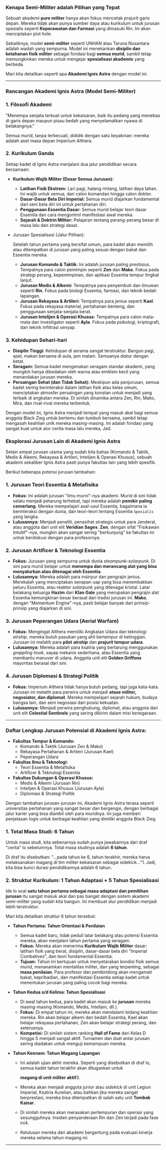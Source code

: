 ### **Kenapa Semi-Militer adalah Pilihan yang Tepat**

Sebuah akademi **pure militer** hanya akan fokus mencetak prajurit garis depan. Mereka tidak akan punya sumber daya atau kurikulum untuk jurusan spesialis seperti **Keperawatan dan Farmasi** yang dimasuki Rin. Ini akan menciptakan plot hole.

Sebaliknya, model **semi-militer** seperti UNHAN atau Taruna Nusantara adalah wadah yang sempurna. Model ini menekankan **disiplin dan ketahanan fisik militer** sebagai fondasi bagi **semua murid**, sambil tetap memungkinkan mereka untuk mengejar **spesialisasi akademis** yang berbeda.

Mari kita detailkan seperti apa **Akademi Ignis Astra** dengan model ini.

---

### **Rancangan Akademi Ignis Astra (Model Semi-Militer)**

### **1. Filosofi Akademi**

"Menempa senjata terkuat untuk kekaisaran, baik itu pedang yang menebas di garis depan maupun pisau bedah yang menyelamatkan nyawa di belakangnya."

Semua murid, tanpa terkecuali, dididik dengan satu keyakinan: mereka adalah aset masa depan Imperium Althera.

### **2. Kurikulum Ganda**

Setiap kadet di Ignis Astra menjalani dua jalur pendidikan secara bersamaan:

- **Kurikulum Wajib Militer (Dasar Semua Jurusan):**
    - **Latihan Fisik Ekstrem:** Lari pagi, halang rintang, latihan daya tahan. Ini wajib untuk semua, dari calon komandan hingga calon dokter.
    - **Dasar-Dasar Bela Diri Imperial:** Semua murid diajarkan fundamental dari seni bela diri ini untuk pertahanan diri.
    - **Penggunaan Essentia Dasar:** Semua murid belajar teori dasar Essentia dan cara mengontrol manifestasi awal mereka.
    - **Sejarah & Doktrin Militer:** Pelajaran tentang perang-perang besar di masa lalu dan strategi dasar.
- Jurusan Spesialisasi (Jalur Pilihan):
    
    Setelah tahun pertama yang bersifat umum, para kadet akan memilih atau ditempatkan di jurusan yang paling sesuai dengan bakat dan Essentia mereka.
    
    - **Jurusan Komando & Taktik:** Ini adalah jurusan paling prestisius. Tempatnya para calon pemimpin seperti **Zen** dan **Mako**. Fokus pada strategi perang, kepemimpinan, dan aplikasi Essentia tempur tingkat lanjut.
    - **Jurusan Medis & Alkemi:** Tempatnya para penyembuh dan ilmuwan seperti **Rin**. Fokus pada biologi Essentia, farmasi, dan teknik bedah lapangan.
    - **Jurusan Rekayasa & Artileri:** Tempatnya para jenius seperti **Kael**. Fokus pada rekayasa material, pertahanan benteng, dan penggunaan senjata-senjata berat.
    - **Jurusan Intelijen & Operasi Khusus:** Tempatnya para calon mata-mata dan investigator seperti **Ayla**. Fokus pada psikologi, kriptografi, dan teknik infiltrasi senyap.

### **3. Kehidupan Sehari-hari**

- **Disiplin Tinggi:** Kehidupan di asrama sangat terstruktur. Bangun pagi, apel, makan bersama di aula, jam malam. Semuanya diatur dengan ketat.
- **Seragam:** Semua kadet mengenakan seragam standar akademi, yang mungkin hanya dibedakan oleh warna atau emblem kecil yang menandakan jurusan mereka.
- **Persaingan Sehat (dan Tidak Sehat):** Meskipun ada penjurusan, semua kadet sering berinteraksi dalam latihan fisik atau kelas umum, menciptakan atmosfer persaingan yang konstan untuk menjadi yang terbaik di angkatan mereka. Di sinilah dinamika antara Zen, Rin, Mako, Mira, dan rival-rival mereka terbentuk.

Dengan model ini, Ignis Astra menjadi tempat yang masuk akal bagi semua anggota Black Zieg untuk bertemu dan tumbuh bersama, sambil tetap mengasah keahlian unik mereka masing-masing. Ini adalah fondasi yang sangat kuat untuk alur cerita masa lalu mereka, Jad.

### **Eksplorasi Jurusan Lain di Akademi Ignis Astra**

Selain empat jurusan utama yang sudah kita bahas (Komando & Taktik, Medis & Alkemi, Rekayasa & Artileri, Intelijen & Operasi Khusus), sebuah akademi sekaliber Ignis Astra pasti punya fakultas lain yang lebih spesifik.

Berikut beberapa potensi jurusan tambahan:

### **1. Jurusan Teori Essentia & Metafisika**

- **Fokus:** Ini adalah jurusan "ilmu murni"-nya akademi. Murid di sini tidak selalu menjadi petarung terhebat, tapi mereka adalah **pemikir paling cemerlang**. Mereka mempelajari asal-usul Essentia, bagaimana ia berinteraksi dengan dunia, dan teori-teori tentang Essentia `Spesialis` yang langka.
- **Lulusannya:** Menjadi peneliti, penasihat strategis untuk para Jenderal, atau anggota dari unit elit **Veridian Sages**. **Zen**, dengan sifat "Fisikawan Intuitif"-nya, mungkin akan sangat sering "berkunjung" ke fakultas ini untuk berdiskusi dengan para profesornya.

### **2. Jurusan Artificer & Teknologi Essentia**

- **Fokus:** Jurusan yang sempurna untuk dunia _steampunk-solarpunk_. Di sini para murid belajar untuk **menempa dan merancang alat yang bisa menyalurkan atau ditenagai oleh Essentia**.
- **Lulusannya:** Mereka adalah para insinyur dan pengrajin jenius. Merekalah yang menciptakan senapan uap yang bisa menembakkan peluru Essentia, atau reaktor _solarpunk_ yang ditenagai kristal. Latar belakang keluarga **Hazim** dari **Klan Gale** yang merupakan pengrajin alat Essentia kemungkinan besar berasal dari tradisi jurusan ini. **Mako**, dengan "Momentum Engine"-nya, pasti belajar banyak dari prinsip-prinsip yang diajarkan di sini.

### **3. Jurusan Peperangan Udara (Aerial Warfare)**

- **Fokus:** Mengingat Althera memiliki Angkatan Udara dan teknologi _airship_, mereka butuh pasukan yang ahli bertempur di ketinggian. Jurusan ini melatih para **pilot** _**airship**_ dan **prajurit tempur udara**.
- **Lulusannya:** Mereka adalah para ksatria yang bertarung menggunakan _grappling hook_, sayap mekanis sederhana, atau Essentia yang membantu manuver di udara. Anggota unit elit **Golden Griffons** mayoritas berasal dari sini.

### **4. Jurusan Diplomasi & Strategi Politik**

- **Fokus:** Imperium Althera tidak hanya butuh pedang, tapi juga kata-kata. Jurusan ini melatih para perwira untuk menjadi **atase militer, negosiator, dan diplomat**. Mereka mempelajari sejarah hukum, budaya bangsa lain, dan seni negosiasi dari posisi kekuatan.
- **Lulusannya:** Menjadi perwira penghubung, diplomat, atau anggota dari unit elit **Celestial Sentinels** yang sering dikirim dalam misi kenegaraan.

---

### **Daftar Lengkap Jurusan Potensial di Akademi Ignis Astra:**

- **Fakultas Tempur & Komando:**
    - Komando & Taktik (Jurusan Zen & Mako)
    - Rekayasa Pertahanan & Artileri (Jurusan Kael)
    - Peperangan Udara
- **Fakultas Ilmu & Teknologi:**
    - Teori Essentia & Metafisika
    - Artificer & Teknologi Essentia
- **Fakultas Dukungan & Operasi Khusus:**
    - Medis & Alkemi (Jurusan Rin)
    - Intelijen & Operasi Khusus (Jurusan Ayla)
    - Diplomasi & Strategi Politik

Dengan tambahan jurusan-jurusan ini, Akademi Ignis Astra terasa seperti universitas pertahanan yang sangat besar dan bergengsi, dengan berbagai jalur karier yang bisa diambil oleh para muridnya. Ini juga memberi penjelasan logis untuk berbagai keahlian yang dimiliki anggota Black Zieg.

### **1. Total Masa Studi: 6 Tahun**

Untuk masa studi, kita sebenarnya sudah punya jawabannya dari draf "cerita" lo sebelumnya. Total masa studinya adalah **6 tahun**.

Di draf itu disebutkan: "...pada tahun ke 6, tahun terakhir, mereka harus melaksanakan magang di tim militer kekaisaran sebagai sidekick..."1. Jadi, kita bisa kunci durasi pendidikannya adalah 6 tahun.

### **2. Struktur Kurikulum: 1 Tahun Adaptasi + 5 Tahun Spesialisasi**

Ide lo soal **satu tahun pertama sebagai masa adaptasi dan pemilihan jurusan** itu sangat masuk akal dan pas banget dengan sistem akademi semi-militer yang sudah kita bangun. Ini membuat alur pendidikan menjadi lebih terstruktur.

Mari kita detailkan struktur 6 tahun tersebut:

- **Tahun Pertama: Tahun Orientasi & Penilaian**
    - Semua kadet baru, tidak peduli latar belakang atau potensi Essentia mereka, akan menjalani tahun pertama yang seragam.
    - **Fokus:** Mereka akan menerima **Kurikulum Wajib Militer** dasar: latihan fisik yang berat, disiplin, dasar-dasar bela diri "Imperial Combatives", dan teori fundamental Essentia.
    - **Tujuan:** Tahun ini bertujuan untuk menyetarakan kondisi fisik semua murid, menanamkan mentalitas militer, dan yang terpenting, sebagai **masa penilaian**. Para profesor dan pembimbing akan mengamati bakat, kepribadian, dan manifestasi Essentia setiap kadet untuk menentukan jurusan yang paling cocok bagi mereka.
- **Tahun Kedua s/d Kelima: Tahun Spesialisasi**
    - Di awal tahun kedua, para kadet akan masuk ke **jurusan** mereka masing-masing (Komando, Medis, Intelijen, dll.).
    - **Fokus:** Di empat tahun ini, mereka akan mendalami bidang keahlian mereka. Rin akan belajar alkemi dan bedah Essentia, Kael akan belajar rekayasa pertahanan, Zen akan belajar strategi perang, dan seterusnya.
    - **Kompetisi:** Di sinilah sistem ranking **Hall of Fame** dari Kelas D hingga S menjadi sangat aktif. Turnamen dan duel antar jurusan sering diadakan untuk menguji kemampuan mereka.
        
- **Tahun Keenam: Tahun Magang Lapangan**
    - Ini adalah ujian akhir mereka. Seperti yang disebutkan di draf lo, semua kadet tahun terakhir akan ditugaskan untuk
        
        **magang di unit militer aktif**3.
        
    - Mereka akan menjadi anggota junior atau _sidekick_ di unit Legiun Imperial, Ksatria Aurelian, atau bahkan jika mereka sangat berprestasi, mereka bisa ditempatkan di salah satu unit **Tombak Kaisar**.
    - Di sinilah mereka akan merasakan pertempuran dan operasi yang sesungguhnya. Insiden penyanderaan Rin dan Zen terjadi pada fase ini4.
    - Kelulusan mereka dari akademi bergantung pada evaluasi kinerja mereka selama tahun magang ini.

---